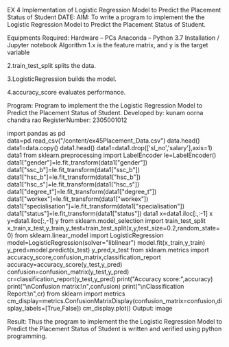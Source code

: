 EX 4 Implementation of Logistic Regression Model to Predict the Placement Status of Student
DATE:
AIM:
To write a program to implement the the Logistic Regression Model to Predict the Placement Status of Student.

Equipments Required:
Hardware – PCs
Anaconda – Python 3.7 Installation / Jupyter notebook
Algorithm
1.x is the feature matrix, and y is the target variable

2.train_test_split splits the data.

3.LogisticRegression builds the model.

4.accuracy_score evaluates performance.

Program:
Program to implement the the Logistic Regression Model to Predict the Placement Status of Student.
Developed by: kunam oorna chandra rao
RegisterNumber: 2305001012

import pandas as pd
data=pd.read_csv("/content/ex45Placement_Data.csv")
data.head()
data1=data.copy()
data1.head()
data1=data1.drop(['sl_no','salary'],axis=1)
data1
from sklearn.preprocessing import LabelEncoder
le=LabelEncoder()
data1["gender"]=le.fit_transform(data1["gender"])
data1["ssc_b"]=le.fit_transform(data1["ssc_b"])
data1["hsc_b"]=le.fit_transform(data1["hsc_b"])
data1["hsc_s"]=le.fit_transform(data1["hsc_s"])
data1["degree_t"]=le.fit_transform(data1["degree_t"])
data1["workex"]=le.fit_transform(data1["workex"])
data1["specialisation"]=le.fit_transform(data1["specialisation"])
data1["status"]=le.fit_transform(data1["status"])
data1
x=data1.iloc[:,:-1]
x
y=data1.iloc[:,-1]
y
from sklearn.model_selection import train_test_split
x_train,x_test,y_train,y_test=train_test_split(x,y,test_size=0.2,random_state=0)
from sklearn.linear_model import LogisticRegression
model=LogisticRegression(solver="liblinear")
model.fit(x_train,y_train)
y_pred=model.predict(x_test)
y_pred,x_test
from sklearn.metrics import accuracy_score,confusion_matrix,classification_report
accuracy=accuracy_score(y_test,y_pred)
confusion=confusion_matrix(y_test,y_pred)
cr=classification_report(y_test,y_pred)
print("Accuracy score:",accuracy)
print("\nConfusion matrix:\n",confusion)
print("\nClassification Report:\n",cr)
from sklearn import metrics
cm_display=metrics.ConfusionMatrixDisplay(confusion_matrix=confusion,display_labels=[True,False])
cm_display.plot()
Output:
image

Result:
Thus the program to implement the the Logistic Regression Model to Predict the Placement Status of Student is written and verified using python programming.
